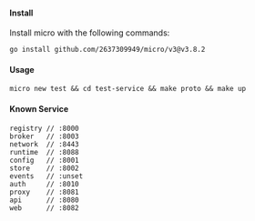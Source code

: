 #### Install

Install micro with the following commands:

```shell
go install github.com/2637309949/micro/v3@v3.8.2
```

#### Usage

```shell
micro new test && cd test-service && make proto && make up
```


#### Known Service

```
registry // :8000
broker   // :8003
network  // :8443
runtime  // :8088
config   // :8001
store    // :8002
events   // :unset
auth     // :8010
proxy    // :8081
api      // :8080
web      // :8082
```